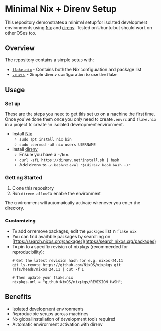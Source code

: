 # Minimal Nix + Direnv Setup

This repository demonstrates a minimal setup for isolated development environments using [Nix](https://nixos.org/) and [direnv](https://direnv.net/). Tested on Ubuntu but should work on other OSes too.

## Overview

The repository contains a simple setup with:
- [`flake.nix`](./flake.nix) - Contains both the Nix configuration and package list
- [`.envrc`](./.envrc) - Simple direnv configuration to use the flake

## Usage

### Set up

These are the steps you need to get this set up on a machine the first time.
Once you've done them once you only need to create `.envrc` and `flake.nix` in a project to create an isolated development environment.

- Install [Nix](https://nixos.org/download.html)
  - `sudo apt install nix-bin`
  - `sudo usermod -aG nix-users USERNAME`
- Install [direnv](https://direnv.net/docs/installation.html)
  - Ensure you have a `~/bin`.
  - `curl -sfL https://direnv.net/install.sh | bash`
  - Add direnv to `~/.bashrc`: `eval "$(direnv hook bash -)"`

### Getting Started

1. Clone this repository
2. Run `direnv allow` to enable the environment

The environment will automatically activate whenever you enter the directory.

### Customizing

- To add or remove packages, edit the `packages` list in `flake.nix`
- You can find available packages by searching on [https://search.nixos.org/packages](https://search.nixos.org/packages)
- To pin to a specific revision of nixpkgs (recommended for reproducibility):
  ```
  # Get the latest revision hash for e.g. nixos-24.11
  git ls-remote https://github.com/NixOS/nixpkgs.git refs/heads/nixos-24.11 | cut -f 1

  # Then update your flake.nix
  nixpkgs.url = "github:NixOS/nixpkgs/REVISION_HASH";
  ```

## Benefits

- Isolated development environments
- Reproducible setups across machines
- No global installation of development tools required
- Automatic environment activation with direnv
